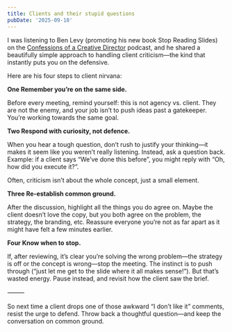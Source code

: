 ```yaml
---
title: Clients and their stupid questions
pubDate: '2025-09-18'
---
```


I was listening to Ben Levy (promoting his new book Stop Reading Slides) on the [Confessions of a Creative Director](https://podcasts.apple.com/se/podcast/confessions-of-a-creative-director/id1515257258?l=en-GB&i=1000702638433) podcast, and he shared a beautifully simple approach to handling client criticism—the kind that instantly puts you on the defensive.

Here are his four steps to client nirvana:

**One Remember you’re on the same side.**

Before every meeting, remind yourself: this is not agency vs. client. They are not the enemy, and your job isn’t to push ideas past a gatekeeper. You’re working towards the same goal.

**Two Respond with curiosity, not defence.**

When you hear a tough question, don’t rush to justify your thinking—it makes it seem like you weren’t really listening. Instead, ask a question back.
Example: if a client says “We’ve done this before”, you might reply with “Oh, how did you execute it?”.

Often, criticism isn’t about the whole concept, just a small element.

**Three Re-establish common ground.**

After the discussion, highlight all the things you do agree on.
Maybe the client doesn’t love the copy, but you both agree on the problem, the strategy, the branding, etc. Reassure everyone you’re not as far apart as it might have felt a few minutes earlier.

**Four Know when to stop.**

If, after reviewing, it’s clear you’re solving the wrong problem—the strategy is off or the concept is wrong—stop the meeting. The instinct is to push through (“just let me get to the slide where it all makes sense!”). But that’s wasted energy. Pause instead, and revisit how the client saw the brief.

⸻

So next time a client drops one of those awkward “I don’t like it” comments, resist the urge to defend. Throw back a thoughtful question—and keep the conversation on common ground.